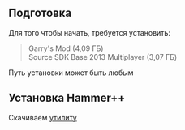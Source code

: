 ## Подготовка 

Для того чтобы начать, требуется установить:

>Garry's Mod (4,09 ГБ) <br>
Source SDK Base 2013 Multiplayer (3,07 ГБ)

Путь установки может быть любым

## Установка Hammer++

Скачиваем [утилиту][download hammer++]

[download hammer++]: ../GarrysMod-HammerPlusPlus-Installer-v201.exe